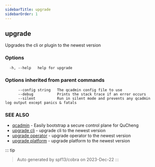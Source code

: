 ```yaml
---
sidebarTitle: upgrade
sidebarOrder: 1
---
```


## upgrade

Upgrades the cli or plugin to the newest version

### Options

```
  -h, --help   help for upgrade
```

### Options inherited from parent commands

```
      --config string   The qcadmin config file to use
      --debug           Prints the stack trace if an error occurs
      --silent          Run in silent mode and prevents any qcadmin log output except panics & fatals
```

### SEE ALSO

* [qcadmin](../qcadmin.md)	 - Easily bootstrap a secure control plane for QuCheng
* [upgrade cli](upgrade_cli.md)	 - upgrade cli to the newest version
* [upgrade operator](upgrade_operator.md)	 - upgrade operator to the newest version
* [upgrade platform](upgrade_platform.md)	 - upgrade platform to the newest version

::: tip
>Auto generated by spf13/cobra on 2023-Dec-22
:::